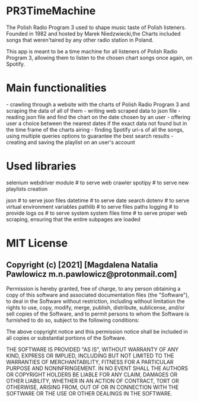<h1>PR3TimeMachine</h1>
The Polish Radio Program 3 used to shape music taste of Polish listeners. Founded in 1982 and hosted by Marek Niedzwiecki,the Charts included songs that weren'taired by any other radio station in Poland. 

This app is meant to be a time machine for all listeners of Polish Radio Program 3, allowing them to listen to the chosen chart songs once again, on Spotify.

<h1>Main functionalities</h1>
- crawling through a website with the charts of Polish Radio Program 3 and scraping the data of all of them
- writing web scraped data to json file
- reading json file and find the chart on the date chosen by an user
- offering user a choice between the nearest dates if the exact data not found but in the time frame of the charts airing
- finding Spotify uri-s of all the songs, using multiple queries options to guarantee the best search results
- creating and saving the playlist on an user's account

<h1>Used libraries</h1>
selenium webdriver module # to serve web crawler
spotipy # to serve new playlists creation

json # to serve json files
datetime # to serve date search
dotenv # to serve virtual environment variables
pathlib # to serve files paths
logging # to provide logs
os # to serve system system files
time # to serve proper web scraping, ensuring that the entire subpages are loaded



<h1>MIT License</h1>
<h2>Copyright (c) [2021] [Magdalena Natalia Pawlowicz m.n.pawlowicz@protonmail.com]</h2>
Permission is hereby granted, free of charge, to any person obtaining a copy of this software and associated documentation files (the "Software"), to deal in the Software without restriction, including without limitation the rights to use, copy, modify, merge, publish, distribute, sublicense, and/or sell copies of the Software, and to permit persons to whom the Software is furnished to do so, subject to the following conditions:

The above copyright notice and this permission notice shall be included in all copies or substantial portions of the Software.

THE SOFTWARE IS PROVIDED "AS IS", WITHOUT WARRANTY OF ANY KIND, EXPRESS OR IMPLIED, INCLUDING BUT NOT LIMITED TO THE WARRANTIES OF MERCHANTABILITY, FITNESS FOR A PARTICULAR PURPOSE AND NONINFRINGEMENT. IN NO EVENT SHALL THE AUTHORS OR COPYRIGHT HOLDERS BE LIABLE FOR ANY CLAIM, DAMAGES OR OTHER LIABILITY, WHETHER IN AN ACTION OF CONTRACT, TORT OR OTHERWISE, ARISING FROM, OUT OF OR IN CONNECTION WITH THE SOFTWARE OR THE USE OR OTHER DEALINGS IN THE SOFTWARE.

